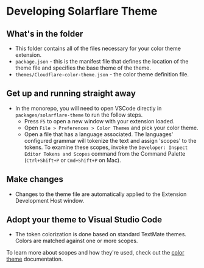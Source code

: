 # Developing Solarflare Theme

## What's in the folder

- This folder contains all of the files necessary for your color theme extension.
- `package.json` - this is the manifest file that defines the location of the theme file and specifies the base theme of the theme.
- `themes/Cloudflare-color-theme.json` - the color theme definition file.

## Get up and running straight away

- In the monorepo, you will need to open VSCode directly in `packages/solarflare-theme` to run the follow steps.
  - Press `F5` to open a new window with your extension loaded.
  - Open `File > Preferences > Color Themes` and pick your color theme.
  - Open a file that has a language associated. The languages' configured grammar will tokenize the text and assign 'scopes' to the tokens. To examine these scopes, invoke the `Developer: Inspect Editor Tokens and Scopes` command from the Command Palette (`Ctrl+Shift+P` or `Cmd+Shift+P` on Mac).

## Make changes

- Changes to the theme file are automatically applied to the Extension Development Host window.

## Adopt your theme to Visual Studio Code

- The token colorization is done based on standard TextMate themes. Colors are matched against one or more scopes.

To learn more about scopes and how they're used, check out the [color theme](https://code.visualstudio.com/api/extension-guides/color-theme) documentation.

<!-- ## Install your extension
We should publish the theme to the marketplace, but for now, we can install it locally.

- To start using your extension with Visual Studio Code copy it into the `<user home>/.vscode/extensions` folder and restart Code.
- To share your extension with the world, read on https://code.visualstudio.com/docs about publishing an extension. -->
